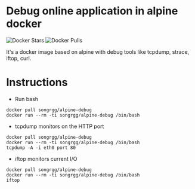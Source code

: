 # Debug online application in alpine docker 

![Docker Stars](https://img.shields.io/docker/stars/songrgg/alpine-debug.svg)
![Docker Pulls](https://img.shields.io/docker/pulls/songrgg/alpine-debug.svg)

It's a docker image based on alpine with debug tools like tcpdump, strace, iftop, curl.

# Instructions

- Run bash

```
docker pull songrgg/alpine-debug
docker run --rm -ti songrgg/alpine-debug /bin/bash
```

- tcpdump monitors on the HTTP port

```
docker pull songrgg/alpine-debug
docker run --rm -ti songrgg/alpine-debug /bin/bash
tcpdump -A -i eth0 port 80
```

- iftop monitors current I/O

```
docker pull songrgg/alpine-debug
docker run --rm -ti songrgg/alpine-debug /bin/bash
iftop
```
